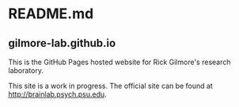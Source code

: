 # README.md
## gilmore-lab.github.io
This is the GitHub Pages hosted website for Rick Gilmore's research laboratory.

This site is a work in progress. The official site can be found at <http://brainlab.psych.psu.edu>.